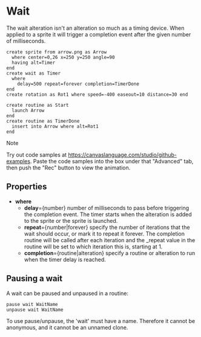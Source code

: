 # Wait
The wait alteration isn't an alteration so much as a timing device. When applied to a sprite it will trigger a completion event after the given number of milliseconds.

```
create sprite from arrow.png as Arrow
  where center=0,26 x=250 y=250 angle=90
  having alt=Timer
end 
create wait as Timer
  where
    delay=500 repeat=forever completion=TimerDone
end
create rotation as Rot1 where speed=-400 easeout=10 distance=30 end

create routine as Start 
  launch Arrow
end 
create routine as TimerDone 
  insert into Arrow where alt=Rot1
end
```
> [!NOTE]
> Try out code samples at https://canvaslanguage.com/studio/github-examples.
> Paste the code samples into the box under that "Advanced" tab,
> then push the "Rec" button to view the animation.

## Properties
- **where**
  - **delay**={number} number of milliseconds to pass before triggering the completion event. The timer starts when the alteration is added to the sprite or the sprite is launched.
  - **repeat**={number|forever} specify the number of iterations that the wait should occur, or mark it to repeat it forever. The completion routine will be called after each iteration and the _repeat value in the routine will be set to which iteration this is, starting at 1.
  - **completion**={routine|alteration} specify a routine or alteration to run when the timer delay is reached.


## Pausing a wait
A wait can be paused and unpaused in a routine: 

```
pause wait WaitName
unpause wait WaitName
```

To use pause/unpause, the 'wait' must have a name. Therefore it cannot be anonymous, and it cannot be an unnamed clone. 
